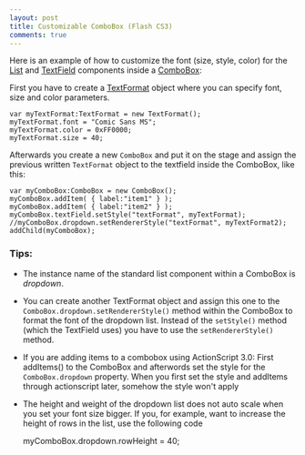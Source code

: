 ```yaml
---
layout: post
title: Customizable ComboBox (Flash CS3)
comments: true
---
```


Here is an example of how to customize the font (size, style, color) for the
[List][list] and [TextField][textfield] components inside a
[ComboBox][combobox]:

<!-- more -->

First you have to create a [TextFormat][textformat] object where you can
specify font, size and color parameters.

    var myTextFormat:TextFormat = new TextFormat();
    myTextFormat.font = "Comic Sans MS";
    myTextFormat.color = 0xFF0000;
    myTextFormat.size = 40;

Afterwards you create a new `ComboBox` and put it on the stage and assign the previous written `TextFormat` object to the textfield inside the ComboBox, like this:

    var myComboBox:ComboBox = new ComboBox();
    myComboBox.addItem( { label:"item1" } );
    myComboBox.addItem( { label:"item2" } );
    myComboBox.textField.setStyle("textFormat", myTextFormat);
    //myComboBox.dropdown.setRendererStyle("textFormat", myTextFormat2);
    addChild(myComboBox);

### Tips:

 - The instance name of the standard list component within a ComboBox is _dropdown_.
 - You can create another TextFormat object and assign this one to the `ComboBox.dropdown.setRendererStyle()` method within the ComboBox to format the font of the dropdown list. Instead of the `setStyle()` method (which the TextField uses) you have to use the `setRendererStyle()` method.
 - If you are adding items to a combobox using ActionScript 3.0: First addItems() to the ComboBox and afterwords set the style for the `ComboBox.dropdown` property. When you first set the style and addItems through actionscript later, somehow the style won't apply
 - The height and weight of the dropdown list does not auto scale when you set your font size bigger. If you, for example, want to increase the height of rows in the list, use the following code

    myComboBox.dropdown.rowHeight = 40;


[list]:         http://livedocs.adobe.com/flash/9.0/ActionScriptLangRefV3/fl/controls/List.html
[textfield]:    http://livedocs.adobe.com/flash/9.0/ActionScriptLangRefV3/flash/text/TextField.html
[combobox]:     http://livedocs.adobe.com/flash/9.0/ActionScriptLangRefV3/fl/controls/ComboBox.html
[textformat]:   http://livedocs.adobe.com/flash/9.0/ActionScriptLangRefV3/flash/text/TextFormat.html
